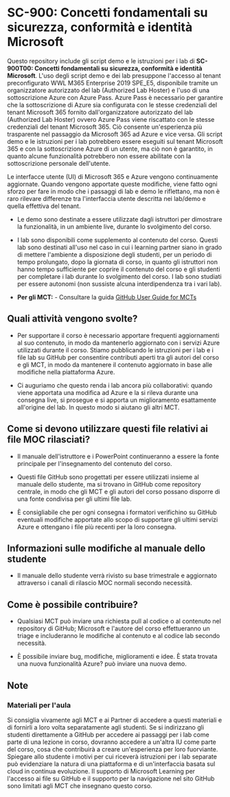 ﻿# SC-900: Concetti fondamentali su sicurezza, conformità e identità Microsoft

Questo repository include gli script demo e le istruzioni per i lab di **SC-900T00: Concetti fondamentali su sicurezza, conformità e identità Microsoft**.  L'uso degli script demo e dei lab presuppone l'accesso al tenant preconfigurato WWL M365 Enterprise 2019 SPE_E5, disponibile tramite un organizzatore autorizzato del lab (Authorized Lab Hoster) e l'uso di una sottoscrizione Azure con Azure Pass.  Azure Pass è necessario per garantire che la sottoscrizione di Azure sia configurata con le stesse credenziali del tenant Microsoft 365 fornito dall'organizzatore autorizzato del lab (Authorized Lab Hoster) ovvero Azure Pass viene riscattato con le stesse credenziali del tenant Microsoft 365.  Ciò consente un'esperienza più trasparente nel passaggio da Microsoft 365 ad Azure e vice versa.  Gli script demo e le istruzioni per i lab potrebbero essere eseguiti sul tenant Microsoft 365 e con la sottoscrizione Azure di un utente, ma ciò non è garantito, in quanto alcune funzionalità potrebbero non essere abilitate con la sottoscrizione personale dell'utente.

Le interfacce utente (UI) di Microsoft 365 e Azure vengono continuamente aggiornate.  Quando vengono apportate queste modifiche, viene fatto ogni sforzo per fare in modo che i passaggi di lab e demo le riflettano, ma non è raro rilevare differenze tra l'interfaccia utente descritta nei lab/demo e quella effettiva del tenant. 

- Le demo sono destinate a essere utilizzate dagli istruttori per dimostrare la funzionalità, in un ambiente live, durante lo svolgimento del corso.  

- I lab sono disponibili come supplemento al contenuto del corso. Questi lab sono destinati all'uso nel caso in cui i learning partner siano in grado di mettere l'ambiente a disposizione degli studenti, per un periodo di tempo prolungato, dopo la giornata di corso, in quanto gli istruttori non hanno tempo sufficiente per coprire il contenuto del corso e gli studenti per completare i lab durante lo svolgimento del corso. I lab sono studiati per essere autonomi (non sussiste alcuna interdipendenza tra i vari lab).

- **Per gli MCT:** - Consultare la guida [GitHub User Guide for MCTs](https://microsoftlearning.github.io/MCT-User-Guide/)


## Quali attività vengono svolte?

- Per supportare il corso è necessario apportare frequenti aggiornamenti al suo contenuto, in modo da mantenerlo aggiornato con i servizi Azure utilizzati durante il corso.  Stiamo pubblicando le istruzioni per i lab e i file lab su GitHub per consentire contributi aperti tra gli autori del corso e gli MCT, in modo da mantenere il contenuto aggiornato in base alle modifiche nella piattaforma Azure.

- Ci auguriamo che questo renda i lab ancora più collaborativi: quando viene apportata una modifica ad Azure e la si rileva durante una consegna live, si prosegue e si apporta un miglioramento esattamente all'origine del lab.  In questo modo si aiutano gli altri MCT.

## Come si devono utilizzare questi file relativi ai file MOC rilasciati?

- Il manuale dell'istruttore e i PowerPoint continueranno a essere la fonte principale per l'insegnamento del contenuto del corso.

- Questi file GitHub sono progettati per essere utilizzati insieme al manuale dello studente, ma si trovano in GitHub come repository centrale, in modo che gli MCT e gli autori del corso possano disporre di una fonte condivisa per gli ultimi file lab.

- È consigliabile che per ogni consegna i formatori verifichino su GitHub eventuali modifiche apportate allo scopo di supportare gli ultimi servizi Azure e ottengano i file più recenti per la loro consegna.

## Informazioni sulle modifiche al manuale dello studente

- Il manuale dello studente verrà rivisto su base trimestrale e aggiornato attraverso i canali di rilascio MOC normali secondo necessità.

## Come è possibile contribuire?

- Qualsiasi MCT può inviare una richiesta pull al codice o al contenuto nel repository di GitHub; Microsoft e l'autore del corso effettueranno un triage e includeranno le modifiche al contenuto e al codice lab secondo necessità.

- È possibile inviare bug, modifiche, miglioramenti e idee.  È stata trovata una nuova funzionalità Azure?  può inviare una nuova demo.

## Note

### Materiali per l'aula

Si consiglia vivamente agli MCT e ai Partner di accedere a questi materiali e di fornirli a loro volta separatamente agli studenti.  Se si indirizzano gli studenti direttamente a GitHub per accedere ai passaggi per i lab come parte di una lezione in corso, dovranno accedere a un'altra IU come parte del corso, cosa che contribuirà a creare un'esperienza per loro fuorviante. Spiegare allo studente i motivi per cui riceverà istruzioni per i lab separate può evidenziare la natura di una piattaforma e di un'interfaccia basata sul cloud in continua evoluzione. Il supporto di Microsoft Learning per l'accesso ai file su GitHub e il supporto per la navigazione nel sito GitHub sono limitati agli MCT che insegnano questo corso.
